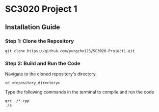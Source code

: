 # SC3020 Project 1

## Installation Guide
### Step 1: Clone the Repository
```
git clone https://github.com/yungchu123/SC3020-Project1.git
```
### Step 2: Build and Run the Code
Navigate to the cloned repository's directory.
```
cd <repository_directory>
```
Type the following commands in the terminal to compile and run the code
```
g++ ./*.cpp
./a
```
